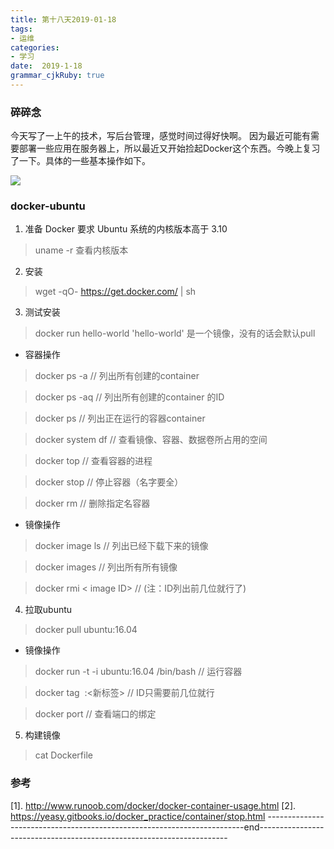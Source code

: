 ```yaml
---
title: 第十八天2019-01-18
tags: 
- 运维
categories: 
- 学习
date:  2019-1-18
grammar_cjkRuby: true
---
```

### 碎碎念

今天写了一上午的技术，写后台管理，感觉时间过得好快啊。
因为最近可能有需要部署一些应用在服务器上，所以最近又开始捡起Docker这个东西。今晚上复习了一下。具体的一些基本操作如下。

![](https://ws1.sinaimg.cn/large/b15ca614gy1fzb346tj5aj20u00u041d.jpg)
<!--more-->
### docker-ubuntu
1. 准备 
Docker 要求 Ubuntu 系统的内核版本高于 3.10
> uname -r 查看内核版本

2. 安装
> wget -qO- https://get.docker.com/ | sh

3. 测试安装
> docker run hello-world
'hello-world' 是一个镜像，没有的话会默认pull
+ 容器操作
> docker ps -a  // 列出所有创建的container

> docker ps -aq     // 列出所有创建的container 的ID

> docker ps     // 列出正在运行的容器container

> docker system df // 查看镜像、容器、数据卷所占用的空间

> docker top <container NAMES> // 查看容器的进程

> docker stop <container NAMES> // 停止容器（名字要全）

> docker rm <container NAMES> // 删除指定名容器

+ 镜像操作
> docker image ls // 列出已经下载下来的镜像

> docker images // 列出所有所有镜像

> docker rmi < image ID> // (注：ID列出前几位就行了)


4. 拉取ubuntu
> docker pull ubuntu:16.04
+ 镜像操作
> docker run -t -i ubuntu:16.04 /bin/bash   // 运行容器 

> docker tag <image ID> <REPOSITORY>:<新标签> // ID只需要前几位就行

> docker port // 查看端口的绑定

5. 构建镜像

> cat Dockerfile 


###  参考
\[1].  http://www.runoob.com/docker/docker-container-usage.html
\[2].  https://yeasy.gitbooks.io/docker_practice/container/stop.html
------------------------------------------------------------------------end----------------------------------------------------------------------